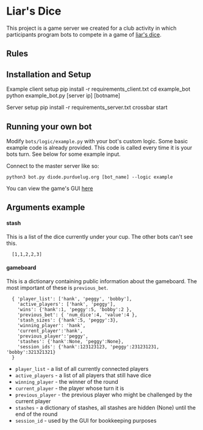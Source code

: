 Liar's Dice
=

This project is a  game server we created for a club activity in which
participants program bots to compete in a game of [liar's dice](https://en.wikipedia.org/wiki/Liar's_dice). 

Rules
-
## Installation and Setup
Example client setup
    pip install -r requirements_client.txt
    cd example_bot
    python example_bot.py [server ip] [botname]

Server setup
    pip install -r requirements_server.txt
    crossbar start

## Running your own bot
Modify `bots/logic/example.py` with your bot's custom logic.  Some basic example code is already provided.  This code is called every time it is your bots turn.  See below for some example input.

Connect to the master server like so:

    python3 bot.py diode.purduelug.org [bot_name] --logic example
    
You can view the game's GUI [here](http://diode.purduelug.org:8080)
      
## Arguments example
#### stash
This is a list of the dice currently under your cup.  The other bots can't see this.

      [1,1,2,2,3]

#### gameboard
This is a dictionary containing public information about the gameboard.  The most important of these is `previous_bet`.

      { 'player_list': ['hank', 'peggy', 'bobby'],
        'active_players': ['hank', 'peggy'], 
        'wins': {'hank':1, 'peggy':5, 'bobby':2 }, 
        'previous_bet': { 'num_dice':4, 'value':4 }, 
        'stash_sizes': {'hank':5, 'peggy':3}, 
        'winning_player': 'hank', 
        'current_player':'hank', 
        'previous_player':'peggy', 
        'stashes': {'hank':None, 'peggy':None},
        'session_ids': {'hank':123123123, 'peggy':231231231, 'bobby':321321321}
      } 
    
- `player_list` - a list of all currently connected players
- `active_players` - a list of all players that still have dice
- `winning_player` - the winner of the round
- `current_player` - the player whose turn it is
- `previous_player` - the previous player who might be challenged by the current player
- `stashes` - a dictionary of stashes, all stashes are hidden (None) until the end of the round
- `session_id` - used by the GUI for bookkeeping purposes
